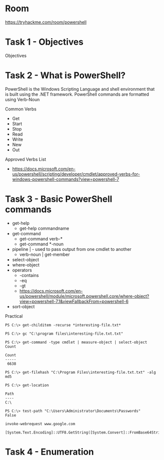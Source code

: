 # Room
https://tryhackme.com/room/powershell

# Task 1 - Objectives
Objectives

# Task 2 - What is PowerShell?
PowerShell is the Windows Scripting Language and shell environment that is built using the .NET framework.  PowerShell commands are formatted using Verb-Noun

Common Verbs
* Get
* Start
* Stop
* Read
* Write
* New
* Out

Approved Verbs List
* https://docs.microsoft.com/en-us/powershell/scripting/developer/cmdlet/approved-verbs-for-windows-powershell-commands?view=powershell-7

# Task 3 - Basic PowerShell commands
* get-help
  * get-help commandname
* get-command
  * get-command verb-*
  * get-command *-noun
* pipeline | - used to pass output from one cmdlet to another
  * verb-noun | get-member
* select-object
* where-object
* operators
  * -contains
  * -eq
  * -gt
  * https://docs.microsoft.com/en-us/powershell/module/microsoft.powershell.core/where-object?view=powershell-7.1&viewFallbackFrom=powershell-6
* sort-object

Practical
```
PS C:\> get-childitem -recurse *interesting-file.txt*
```
```
PS C:\> gc "C:\program files\interesting-file.txt.txt"
```
```
PS C:\> get-command -type cmdlet | measure-object | select-object Count

Count
-----
 6638
```
```
PS C:\> get-filehash "C:\Program Files\interesting-file.txt.txt" -alg md5
```
```
PS C:\> get-location

Path
----
C:\
```
```
PS C:\> test-path "C:\Users\Administrator\Documents\Passwords"
False
```
```
invoke-webrequest www.google.com
```
```
[System.Text.Encoding]::UTF8.GetString([System.Convert]::FromBase64String(string_here)
```

# Task 4 - Enumeration